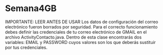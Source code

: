 # Semana4GB

IMPORTANTE: LEER ANTES DE USAR 
Los datos de configuración del correo electrónico fueron borrados por seguridad. Para el correcto funcionamiento debes definir las credenciales de tu correo electrónico de GMAIL en el archivo ActivityContacto.java. Dentro de esta clase encontrarás dos variables: EMAIL y PASSWORD cuyos valores son los que deberás sustituir por tus credenciales. 
